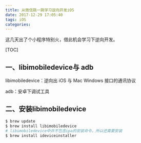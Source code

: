 ```yaml
---
title: 从微信跳一跳学习逆向开发iOS
date: 2017-12-29 17:05:40
tags: iOS
categories:
---
```


这几天出了个小程序特别火，借此机会学习下逆向开发。
<!-- more -->

[TOC]

## 一、libimobiledevice与 adb

libimobiledevice：逆向出 iOS 与 Mac Windows 接口的通讯协议

adb：安卓下调试工具



## 二、安装libimobiledevice

```sh
$ brew update
$ brew install libimobiledevice
# libimobiledevice中并不包含ipa的安装命令，所以还需要安装
$ brew install ideviceinstaller
```



